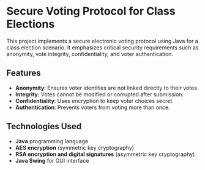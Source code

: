 # Secure Voting Protocol for Class Elections

This project implements a secure electronic voting protocol using Java for a class election scenario. It emphasizes critical security requirements such as anonymity, vote integrity, confidentiality, and voter authentication.

## Features
- **Anonymity**: Ensures voter identities are not linked directly to their votes.
- **Integrity**: Votes cannot be modified or corrupted after submission.
- **Confidentiality**: Uses encryption to keep voter choices secret.
- **Authentication**: Prevents voters from voting more than once.

## Technologies Used
- **Java** programming language
- **AES encryption** (symmetric key cryptography)
- **RSA encryption and digital signatures** (asymmetric key cryptography)
- **Java Swing** for GUI interface


